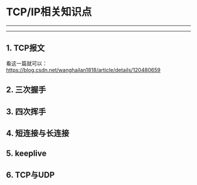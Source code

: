 # TCP/IP相关知识点
---
---
## 1. TCP报文

看这一篇就可以：https://blog.csdn.net/wanghailan1818/article/details/120480659

## 2. 三次握手
## 3. 四次挥手
## 4. 短连接与长连接
## 5. keeplive
## 6. TCP与UDP